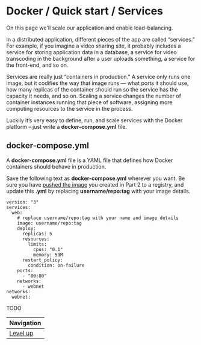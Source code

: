 # Docker / Quick start / Services #

On this page we'll scale our application and enable load-balancing.

In a distributed application, different pieces of the app are called “services.” For example, if you imagine a video sharing site, it probably includes a service for storing application data in a database, a service for video transcoding in the background after a user uploads something, a service for the front-end, and so on.

Services are really just “containers in production.” A service only runs one image, but it codifies the way that image runs — what ports it should use, how many replicas of the container should run so the service has the capacity it needs, and so on. Scaling a service changes the number of container instances running that piece of software, assigning more computing resources to the service in the process.

Luckily it’s very easy to define, run, and scale services with the Docker platform – just write a **docker-compose.yml** file.

## docker-compose.yml ##

A **docker-compose.yml** file is a YAML file that defines how Docker containers should behave in production.

Save the following text as **docker-compose.yml** wherever you want. Be sure you have [pushed the image](../share-image/README.md) you created in Part 2 to a registry, and update this **.yml** by replacing **username/repo:tag** with your image details.

    version: "3"
    services:
      web:
        # replace username/repo:tag with your name and image details
        image: username/repo:tag
        deploy:
          replicas: 5
          resources:
            limits:
              cpus: "0.1"
              memory: 50M
          restart_policy:
            condition: on-failure
        ports:
          - "80:80"
        networks:
          - webnet
    networks:
      webnet:

TODO

| Navigation               |
| ------------------------ |
| [Level up](../README.md) |
